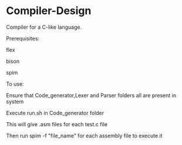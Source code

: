 # Compiler-Design
Compiler for a C-like language.

Prerequisites:

flex

bison

spim
    
To use:

Ensure that Code_generator,Lexer and Parser folders all are present in system

Execute run.sh in Code_generator folder

This will give .asm files for each test.c file

Then run spim -f "file_name" for each assembly file to execute it
